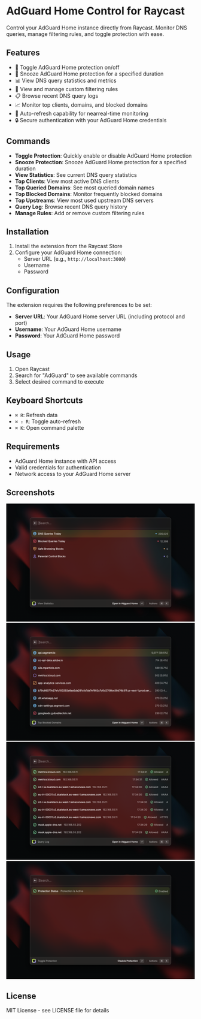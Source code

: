 # AdGuard Home Control for Raycast

Control your AdGuard Home instance directly from Raycast. Monitor DNS queries, manage filtering rules, and toggle protection with ease.

## Features

- 🔄 Toggle AdGuard Home protection on/off
- 🔄 Snooze AdGuard Home protection for a specified duration
- 📊 View DNS query statistics and metrics
- 📝 View and manage custom filtering rules
- 📋 Browse recent DNS query logs
- 📈 Monitor top clients, domains, and blocked domains
- 🔄 Auto-refresh capability for nearreal-time monitoring
- 🔒 Secure authentication with your AdGuard Home credentials

## Commands

- **Toggle Protection**: Quickly enable or disable AdGuard Home protection
- **Snooze Protection**: Snooze AdGuard Home protection for a specified duration
- **View Statistics**: See current DNS query statistics
- **Top Clients**: View most active DNS clients
- **Top Queried Domains**: See most queried domain names
- **Top Blocked Domains**: Monitor frequently blocked domains
- **Top Upstreams**: View most used upstream DNS servers
- **Query Log**: Browse recent DNS query history
- **Manage Rules**: Add or remove custom filtering rules

## Installation

1. Install the extension from the Raycast Store
2. Configure your AdGuard Home connection:
   - Server URL (e.g., `http://localhost:3000`)
   - Username
   - Password

## Configuration

The extension requires the following preferences to be set:

- **Server URL**: Your AdGuard Home server URL (including protocol and port)
- **Username**: Your AdGuard Home username
- **Password**: Your AdGuard Home password

## Usage

1. Open Raycast
2. Search for "AdGuard" to see available commands
3. Select desired command to execute

## Keyboard Shortcuts

- `⌘ R`: Refresh data
- `⌘ ⇧ R`: Toggle auto-refresh
- `⌘ K`: Open command palette

## Requirements

- AdGuard Home instance with API access
- Valid credentials for authentication
- Network access to your AdGuard Home server

## Screenshots

![Statistics](./images/adguard-home-view-statistics.png)
![Top Blocked](./images/adguard-home-top-blocked-domains.png)
![Query Log](./images/adguard-home-query-log.png)
![Toggle Protection](./images/adguard-home-toggle-protection.png)

## License

MIT License - see LICENSE file for details 
